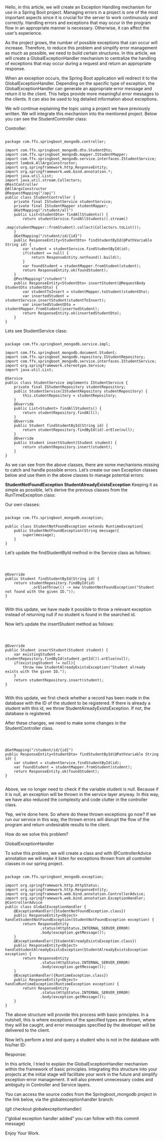 Hello, in this article, we will create an Exception Handling mechanism for use in a Spring Boot project. Managing errors in a project is one of the most important aspects since it is crucial for the server to work continuously and correctly. Handling errors and exceptions that may occur in the program flow in an appropriate manner is necessary. Otherwise, it can affect the user’s experience.

As the project grows, the number of possible exceptions that can occur will increase. Therefore, to reduce this problem and simplify error management as much as possible, we need to build certain structures. In this article, we will create a GlobalExceptionHandler mechanism to centralize the handling of exceptions that may occur during a request and return an appropriate response.

When an exception occurs, the Spring Boot application will redirect it to the GlobalExceptionHandler. Depending on the specific type of exception, the GlobalExceptionHandler can generate an appropriate error message and return it to the client. This helps provide more meaningful error messages to the clients. It can also be used to log detailed information about exceptions.

We will continue explaining the topic using a project we have previously written. We will integrate this mechanism into the mentioned project. Below you can see the StudentController class:




Controller:


````shell

package com.ffx.springboot_mongodb.controller;

import com.ffx.springboot_mongodb.dto.StudentDto;
import com.ffx.springboot_mongodb.mapper.IStudentMapper;
import com.ffx.springboot_mongodb.service.interfaces.IStudentService;
import lombok.AllArgsConstructor;
import org.springframework.http.ResponseEntity;
import org.springframework.web.bind.annotation.*;
import java.util.List;
import java.util.stream.Collectors;
@RestController
@AllArgsConstructor
@RequestMapping("/api")
public class StudentController {
    private final IStudentService studentService;
    private final IStudentMapper studentMapper;
    @GetMapping("/student/all")
    public List<StudentDto> findAllStudents() {
        return studentService.findAllStudents().stream()
                .map(studentMapper::fromStudent).collect(Collectors.toList());
    }
    @GetMapping("/student/id/{id}")
    public ResponseEntity<StudentDto> findStudentById(@PathVariable String id) {
        var student = studentService.findStudentById(id);
        if(student == null) {
            return ResponseEntity.notFound().build();
        }
        var foundStudent = studentMapper.fromStudent(student);
        return ResponseEntity.ok(foundStudent);
    }
    @PostMapping("/student")
    public ResponseEntity<StudentDto> insertStudent(@RequestBody StudentDto studentDto) {
        var studentToInsert = studentMapper.toStudent(studentDto);
        var insertedStudent = studentService.insertStudent(studentToInsert);
        var insertedStudentDto = studentMapper.fromStudent(insertedStudent);
        return ResponseEntity.ok(insertedStudentDto);
    }
}

````


Lets see StudentService class:





````shell

package com.ffx.springboot_mongodb.service.impl;

import com.ffx.springboot_mongodb.document.Student;
import com.ffx.springboot_mongodb.repository.IStudentRepository;
import com.ffx.springboot_mongodb.service.interfaces.IStudentService;
import org.springframework.stereotype.Service;
import java.util.List;

@Service
public class StudentService implements IStudentService {
    private final IStudentRepository studentRepository;
    public StudentService(IStudentRepository studentRepository) {
        this.studentRepository = studentRepository;
    }
    @Override
    public List<Student> findAllStudents() {
        return studentRepository.findAll();
    }
    @Override
    public Student findStudentById(String id) {
        return studentRepository.findById(id).orElse(null);
    }
    @Override
    public Student insertStudent(Student student) {
        return studentRepository.insert(student);
    }
}

````



As we can see from the above classes, there are some mechanisms missing to catch and handle possible errors. Let’s create our own Exception classes below and use them in the above classes to manage potential errors:

**StudentNotFoundException**
**StudentAlreadyExistsException**
Keeping it as simple as possible, let’s derive the previous classes from the RunTimeException class:




Our own classes:


````shell

package com.ffx.springboot_mongodb.exception;

public class StudentNotFoundException extends RuntimeException{
    public StudentNotFoundException(String message){
        super(message);
    }
}

````

Let’s update the findStudentById method in the Service class as follows:


````shell



@Override
public Student findStudentById(String id) {
    return studentRepository.findById(id)
            .orElseThrow(() -> new StudentNotFoundException("Student not found with the given ID."));
}


````

With this update, we have made it possible to throw a relevant exception instead of returning null if no student is found in the searched id.


Now let’s update the insertStudent method as follows:

````shell



@Override
public Student insertStudent(Student student) {
    var existingStudent = studentRepository.findById(student.getId()).orElse(null);
    if(existingStudent != null){
        throw new StudentAlreadyExistsException("Student already exists with the given ID.");
    }
    return studentRepository.insert(student);
}


````

With this update, we first check whether a record has been made in the database with the ID of the student to be registered. If there is already a student with this id, we throw StudentAlreadyExistsException. If not, the database is registered.

After these changes, we need to make some changes in the StudentController class.

````shell



@GetMapping("/student/id/{id}")
public ResponseEntity<StudentDto> findStudentById(@PathVariable String id) {
    var student = studentService.findStudentById(id);
    var foundStudent = studentMapper.fromStudent(student);
    return ResponseEntity.ok(foundStudent);
}


````

Above, we no longer need to check if the variable student is null. Because if it is null, an exception will be thrown in the service layer anyway. In this way, we have also reduced the complexity and code clutter in the controller class.

Yep, we’re done here. So where do these thrown exceptions go now? If we run our service in this way, the thrown errors will disrupt the flow of the program and return undesirable results to the client.



How do we solve this problem?

GlobalExceptionHandler

To solve this problem, we will create a class and with @ControllerAdvice annotation we will make it listen for exceptions thrown from all controller classes in our spring project.


````shell

package com.ffx.springboot_mongodb.exception;

import org.springframework.http.HttpStatus;
import org.springframework.http.ResponseEntity;
import org.springframework.web.bind.annotation.ControllerAdvice;
import org.springframework.web.bind.annotation.ExceptionHandler;
@ControllerAdvice
public class GlobalExceptionHandler {
    @ExceptionHandler({StudentNotFoundException.class})
    public ResponseEntity<Object> handleStudentNotFoundException(StudentNotFoundException exception) {
        return ResponseEntity
                .status(HttpStatus.INTERNAL_SERVER_ERROR)
                .body(exception.getMessage());
    }
    @ExceptionHandler({StudentAlreadyExistsException.class})
    public ResponseEntity<Object> handleStudentAlreadyExistsException(StudentAlreadyExistsException exception) {
        return ResponseEntity
                .status(HttpStatus.INTERNAL_SERVER_ERROR)
                .body(exception.getMessage());
    }
    @ExceptionHandler({RuntimeException.class})
    public ResponseEntity<Object> handleRuntimeException(RuntimeException exception) {
        return ResponseEntity
                .status(HttpStatus.INTERNAL_SERVER_ERROR)
                .body(exception.getMessage());
    }
}

````


The above structure will provide this process with basic principles. In a nutshell, this is where exceptions of the specified types are thrown, where they will be caught, and error messages specified by the developer will be delivered to the client.

Now let’s perform a test and query a student who is not in the database with his/her ID:


Response:


In this article, I tried to explain the GlobalExceptionHandler mechanism within the framework of basic principles. Integrating this structure into your projects at the initial stage will facilitate your work in the future and simplify exception-error management. It will also prevent unnecessary codes and ambiguity in Controller and Service layers.

You can access the source codes from the Springboot_mongodb project in the link below, via the globalexceptionhandler branch:

(git checkout globalexceptionhandler)

(“global exception handler added” you can follow with this commit message)

Enjoy Your Work.
